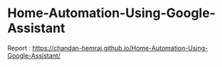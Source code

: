 # Home-Automation-Using-Google-Assistant

Report : https://chandan-hemraj.github.io/Home-Automation-Using-Google-Assistant/
